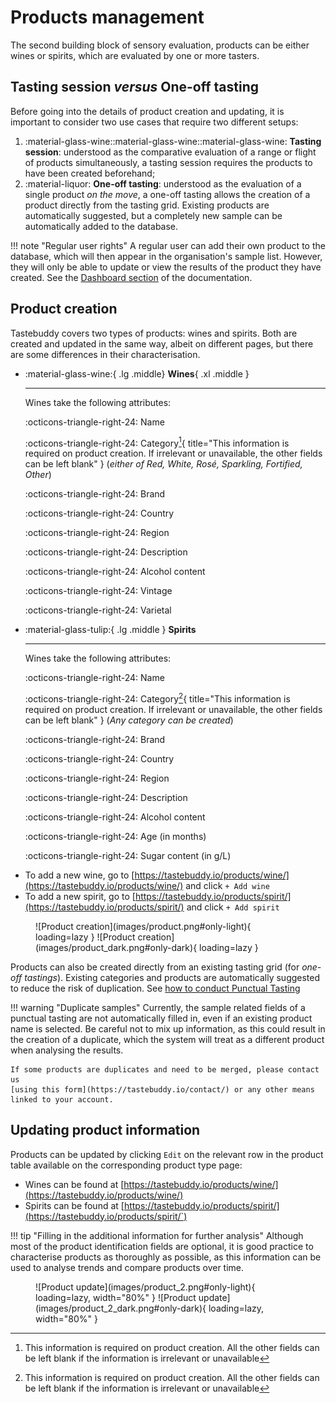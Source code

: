 # Products management

The second building block of sensory evaluation, products can be either wines or
spirits, which are evaluated by one or more tasters.

## Tasting session _versus_ One-off tasting

Before going into the details of product creation and updating, it is important
to consider two use cases that require two different setups:

1. :material-glass-wine::material-glass-wine::material-glass-wine: **Tasting
   session**: understood as the comparative evaluation of a range or flight of
products simultaneously, a tasting session requires the products to have been
created beforehand;
2. :material-liquor: **One-off tasting**: understood as the evaluation of a
   single product _on the move_, a one-off tasting allows the creation of a
product directly from the tasting grid. Existing products are automatically
suggested, but a completely new sample can be automatically added to the
database.

!!! note "Regular user rights"
    A regular user can add their own product to the database, which will then appear
    in the organisation's sample list. However, they will only be able to update or
    view the results of the product they have created. See the [Dashboard section](../results/index.md) of
    the documentation.

## Product creation

Tastebuddy covers two types of products: wines and spirits. Both are created and
updated in the same way, albeit on different pages, but there are some
differences in their characterisation.

<div class="grid cards" markdown>

-   :material-glass-wine:{ .lg .middle} __Wines__{ .xl .middle }

    ---

    Wines take the following attributes:
    
    :octicons-triangle-right-24: Name

    :octicons-triangle-right-24: Category[^1]{ title="This information is required on product creation. If irrelevant or unavailable, the other fields can be left blank" } (_either of Red, White, Rosé, Sparkling, Fortified, Other_)

    :octicons-triangle-right-24: Brand

    :octicons-triangle-right-24: Country

    :octicons-triangle-right-24: Region

    :octicons-triangle-right-24: Description

    :octicons-triangle-right-24: Alcohol content

    :octicons-triangle-right-24: Vintage

    :octicons-triangle-right-24: Varietal

-   :material-glass-tulip:{ .lg .middle } __Spirits__

    ---

    Wines take the following attributes:
    
    :octicons-triangle-right-24: Name

    :octicons-triangle-right-24: Category[^1]{ title="This information is required on product creation. If irrelevant or unavailable, the other fields can be left blank" } (_Any category can be created_)

    :octicons-triangle-right-24: Brand

    :octicons-triangle-right-24: Country

    :octicons-triangle-right-24: Region

    :octicons-triangle-right-24: Description

    :octicons-triangle-right-24: Alcohol content

    :octicons-triangle-right-24: Age (in months)

    :octicons-triangle-right-24: Sugar content (in g/L)

</div>


[^1]:
    This information is required on product creation. All the other fields can
    be left blank if the information is irrelevant or unavailable

- To add a new wine, go to [https://tastebuddy.io/products/wine/](https://tastebuddy.io/products/wine/) and click `+ Add wine`
- To add a new spirit, go to [https://tastebuddy.io/products/spirit/](https://tastebuddy.io/products/spirit/) and click `+ Add spirit`

<figure markdown="span">
![Product creation](images/product.png#only-light){ loading=lazy }
![Product creation](images/product_dark.png#only-dark){ loading=lazy }
</figure>

Products can also be created directly from an existing tasting grid (for
_one-off tastings_). Existing categories and products are automatically
suggested to reduce the risk of duplication. See [how to conduct Punctual Tasting](../user/tasting.md#punctual-tasting)

!!! warning "Duplicate samples"
    Currently, the sample related fields of a punctual tasting are not
    automatically filled in, even if an existing product name is selected. Be
    careful not to mix up information, as this could result in the creation of a
    duplicate, which the system will treat as a different product when analysing the
    results.

    If some products are duplicates and need to be merged, please contact us
    [using this form](https://tastebuddy.io/contact/) or any other means linked to your account.

## Updating product information

Products can be updated by clicking `Edit` on the relevant row in the product
table available on the corresponding product type page:

- Wines can be found at [https://tastebuddy.io/products/wine/](https://tastebuddy.io/products/wine/)
- Spirits can be found at [https://tastebuddy.io/products/spirit/](https://tastebuddy.io/products/spirit/`)

!!! tip "Filling in the additional information for further analysis"
    Although most of the product identification fields are optional, it is good
    practice to characterise products as thoroughly as possible, as this information
    can be used to analyse trends and compare products over time.

<figure markdown="span">
![Product update](images/product_2.png#only-light){ loading=lazy, width="80%" }
![Product update](images/product_2_dark.png#only-dark){ loading=lazy, width="80%" }
</figure>
